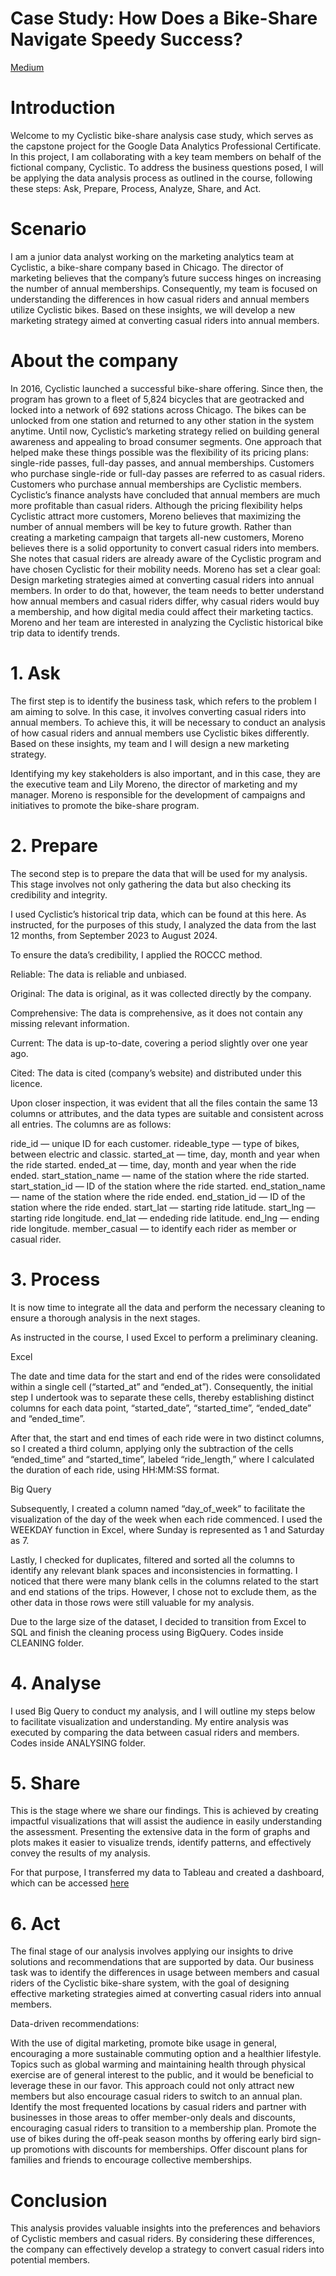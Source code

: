 # Case Study: How Does a Bike-Share Navigate Speedy Success?
[Medium](https://medium.com/@camilapattaro/case-study-how-does-a-bike-share-navigate-speedy-success-561fe81e042a)

# Introduction
Welcome to my Cyclistic bike-share analysis case study, which serves as the capstone project for the Google Data Analytics Professional Certificate. In this project, I am collaborating with a key team members on behalf of the fictional company, Cyclistic. To address the business questions posed, I will be applying the data analysis process as outlined in the course, following these steps: Ask, Prepare, Process, Analyze, Share, and Act.

# Scenario
I am a junior data analyst working on the marketing analytics team at Cyclistic, a bike-share company based in Chicago. The director of marketing believes that the company’s future success hinges on increasing the number of annual memberships. Consequently, my team is focused on understanding the differences in how casual riders and annual members utilize Cyclistic bikes. Based on these insights, we will develop a new marketing strategy aimed at converting casual riders into annual members.

# About the company
In 2016, Cyclistic launched a successful bike-share offering. Since then, the program has grown to a fleet of 5,824 bicycles that are geotracked and locked into a network of 692 stations across Chicago. The bikes can be unlocked from one station and returned to any other station in the system anytime. Until now, Cyclistic’s marketing strategy relied on building general awareness and appealing to broad consumer segments. One approach that helped make these things possible was the flexibility of its pricing plans: single-ride passes, full-day passes, and annual memberships. Customers who purchase single-ride or full-day passes are referred to as casual riders. Customers who purchase annual memberships are Cyclistic members. Cyclistic’s finance analysts have concluded that annual members are much more profitable than casual riders. Although the pricing flexibility helps Cyclistic attract more customers, Moreno believes that maximizing the number of annual members will be key to future growth. Rather than creating a marketing campaign that targets all-new customers, Moreno believes there is a solid opportunity to convert casual riders into members. She notes that casual riders are already aware of the Cyclistic program and have chosen Cyclistic for their mobility needs. Moreno has set a clear goal: Design marketing strategies aimed at converting casual riders into annual members. In order to do that, however, the team needs to better understand how annual members and casual riders differ, why casual riders would buy a membership, and how digital media could affect their marketing tactics. Moreno and her team are interested in analyzing the Cyclistic historical bike trip data to identify trends.

# 1. Ask
The first step is to identify the business task, which refers to the problem I am aiming to solve. In this case, it involves converting casual riders into annual members. To achieve this, it will be necessary to conduct an analysis of how casual riders and annual members use Cyclistic bikes differently. Based on these insights, my team and I will design a new marketing strategy.

Identifying my key stakeholders is also important, and in this case, they are the executive team and Lily Moreno, the director of marketing and my manager. Moreno is responsible for the development of campaigns and initiatives to promote the bike-share program.

# 2. Prepare
The second step is to prepare the data that will be used for my analysis. This stage involves not only gathering the data but also checking its credibility and integrity.

I used Cyclistic’s historical trip data, which can be found at this here. As instructed, for the purposes of this study, I analyzed the data from the last 12 months, from September 2023 to August 2024.

To ensure the data’s credibility, I applied the ROCCC method.

Reliable: The data is reliable and unbiased.

Original: The data is original, as it was collected directly by the company.

Comprehensive: The data is comprehensive, as it does not contain any missing relevant information.

Current: The data is up-to-date, covering a period slightly over one year ago.

Cited: The data is cited (company’s website) and distributed under this licence.

Upon closer inspection, it was evident that all the files contain the same 13 columns or attributes, and the data types are suitable and consistent across all entries. The columns are as follows:

ride_id — unique ID for each customer.
rideable_type — type of bikes, between electric and classic.
started_at — time, day, month and year when the ride started.
ended_at — time, day, month and year when the ride ended.
start_station_name — name of the station where the ride started.
start_station_id — ID of the station where the ride started.
end_station_name — name of the station where the ride ended.
end_station_id — ID of the station where the ride ended.
start_lat — starting ride latitude.
start_lng — starting ride longitude.
end_lat — endeding ride latitude.
end_lng — ending ride longitude.
member_casual — to identify each rider as member or casual rider.

# 3. Process
It is now time to integrate all the data and perform the necessary cleaning to ensure a thorough analysis in the next stages.

As instructed in the course, I used Excel to perform a preliminary cleaning.

Excel

The date and time data for the start and end of the rides were consolidated within a single cell (“started_at” and “ended_at”). Consequently, the initial step I undertook was to separate these cells, thereby establishing distinct columns for each data point, “started_date”, “started_time”, “ended_date” and “ended_time”.

After that, the start and end times of each ride were in two distinct columns, so I created a third column, applying only the subtraction of the cells “ended_time” and “started_time”, labeled “ride_length,” where I calculated the duration of each ride, using HH:MM:SS format.

Big Query

Subsequently, I created a column named “day_of_week” to facilitate the visualization of the day of the week when each ride commenced. I used the WEEKDAY function in Excel, where Sunday is represented as 1 and Saturday as 7.

Lastly, I checked for duplicates, filtered and sorted all the columns to identify any relevant blank spaces and inconsistencies in formatting. I noticed that there were many blank cells in the columns related to the start and end stations of the trips. However, I chose not to exclude them, as the other data in those rows were still valuable for my analysis.

Due to the large size of the dataset, I decided to transition from Excel to SQL and finish the cleaning process using BigQuery.
Codes inside CLEANING folder.

# 4. Analyse
I used Big Query to conduct my analysis, and I will outline my steps below to facilitate visualization and understanding. My entire analysis was executed by comparing the data between casual riders and members.
Codes inside ANALYSING folder.

# 5. Share
This is the stage where we share our findings. This is achieved by creating impactful visualizations that will assist the audience in easily understanding the assessment. Presenting the extensive data in the form of graphs and plots makes it easier to visualize trends, identify patterns, and effectively convey the results of my analysis.

For that purpose, I transferred my data to Tableau and created a dashboard, which can be accessed [here](https://public.tableau.com/app/profile/camila.pattaro7144/viz/CyclistBikeShareAnalysis_17294455179800/CyclistDashboard)

# 6. Act
The final stage of our analysis involves applying our insights to drive solutions and recommendations that are supported by data. Our business task was to identify the differences in usage between members and casual riders of the Cyclistic bike-share system, with the goal of designing effective marketing strategies aimed at converting casual riders into annual members.

Data-driven recommendations:

With the use of digital marketing, promote bike usage in general, encouraging a more sustainable commuting option and a healthier lifestyle. Topics such as global warming and maintaining health through physical exercise are of general interest to the public, and it would be beneficial to leverage these in our favor. This approach could not only attract new members but also encourage casual riders to switch to an annual plan.
Identify the most frequented locations by casual riders and partner with businesses in those areas to offer member-only deals and discounts, encouraging casual riders to transition to a membership plan.
Promote the use of bikes during the off-peak season months by offering early bird sign-up promotions with discounts for memberships.
Offer discount plans for families and friends to encourage collective memberships.

# Conclusion
This analysis provides valuable insights into the preferences and behaviors of Cyclistic members and casual riders. By considering these differences, the company can effectively develop a strategy to convert casual riders into potential members.
